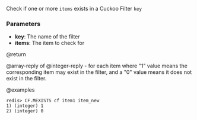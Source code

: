 Check if one or more `items` exists in a Cuckoo Filter `key`

### Parameters

* **key**: The name of the filter
* **items**: The item to check for

@return

@array-reply of @integer-reply - for each item where "1" value means the
corresponding item may exist in the filter, and a "0" value means it does not
exist in the filter.

@examples

```
redis> CF.MEXISTS cf item1 item_new
1) (integer) 1
2) (integer) 0
```